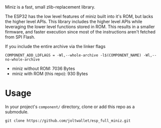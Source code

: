 Miniz is a fast, small  zlib-replacement library.

The ESP32 has the low level features of miniz built into it's ROM, but lacks 
the higher level APIs. This library includes the higher level APIs while leveraging
the lower level functions stored in ROM. This results in a smaller firmware, and 
faster execution since most of the instructions aren't fetched from SPI Flash.

If you include the entire archive via the linker flags

```
COMPONENT_ADD_LDFLAGS = -Wl,--whole-archive -l$(COMPONENT_NAME) -Wl,--no-whole-archive
```

* miniz without ROM: 7036 Bytes
* miniz with ROM (this repo): 930 Bytes 

# Usage

In your project's `component/` directory, clone or add this repo as a submodule.

```
git clone https://github.com/joltwallet/esp_full_miniz.git
```
